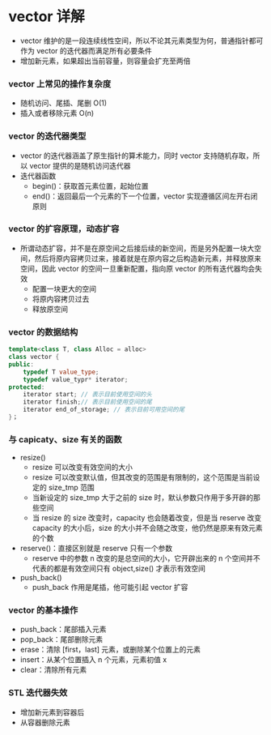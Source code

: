 # vector 详解

- vector 维护的是一段连续线性空间，所以不论其元素类型为何，普通指针都可作为 vector 的迭代器而满足所有必要条件
- 增加新元素，如果超出当前容量，则容量会扩充至两倍

### vector 上常见的操作复杂度

- 随机访问、尾插、尾删 O(1)
- 插入或者移除元素 O(n)

### vector 的迭代器类型

- vector 的迭代器涵盖了原生指针的算术能力，同时 vector 支持随机存取，所以 vector 提供的是随机访问迭代器
- 迭代器函数
  - begin()：获取首元素位置，起始位置
  - end()：返回最后一个元素的下一个位置，vector 实现遵循区间左开右闭原则

### vector 的扩容原理，动态扩容

- 所谓动态扩容，并不是在原空间之后接后续的新空间，而是另外配置一块大空间，然后将原内容拷贝过来，接着就是在原内容之后构造新元素，并释放原来空间，因此
vector 的空间一旦重新配置，指向原 vector 的所有迭代器均会失效
  - 配置一块更大的空间
  - 将原内容拷贝过去
  - 释放原空间

### vector 的数据结构

```cpp
template<class T, class Alloc = alloc>
class vector {
public:
    typedef T value_type;
    typedef value_typr* iterator;
protected:
    iterator start; // 表示目前使用空间的头
    iterator finish;// 表示目前使用空间的尾
    iterator end_of_storage; // 表示目前可用空间的尾
}；
```

### 与 capicaty、size 有关的函数

- resize()
  - resize 可以改变有效空间的大小
  - resize 可以改变默认值，但其改变的范围是有限制的，这个范围是当前设定的 size_tmp 范围
  - 当新设定的 size_tmp 大于之前的 size 时，默认参数只作用于多开辟的那些空间
  - 当 resize 的 size 改变时，capacity 也会随着改变，但是当 reserve 改变 capacity 的大小后，size 的大小并不会随之改变，他仍然是原来有效元素的个数
- reserve()：直接区别就是 reserve 只有一个参数
  - reserve 中的参数 n 改变的是总空间的大小，它开辟出来的 n 个空间并不代表的都是有效空间只有 object,size() 才表示有效空间
- push_back()
  - push_back 作用是尾插，他可能引起 vector 扩容

### vector 的基本操作

- push_back：尾部插入元素
- pop_back：尾部删除元素
- erase：清除 [first，last] 元素，或删除某个位置上的元素
- insert：从某个位置插入 n 个元素，元素初值 x
- clear：清除所有元素

### STL 迭代器失效

- 增加新元素到容器后
- 从容器删除元素
